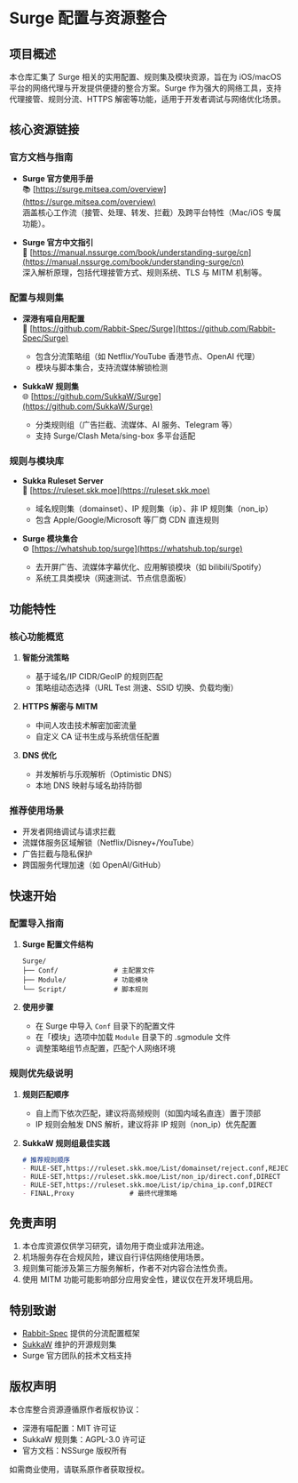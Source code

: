 # Surge 配置与资源整合

## 项目概述

本仓库汇集了 Surge 相关的实用配置、规则集及模块资源，旨在为 iOS/macOS 平台的网络代理与开发提供便捷的整合方案。Surge 作为强大的网络工具，支持代理接管、规则分流、HTTPS 解密等功能，适用于开发者调试与网络优化场景。

## 核心资源链接

### 官方文档与指南

- **Surge 官方使用手册**  
  📚 [https://surge.mitsea.com/overview](https://surge.mitsea.com/overview)  
  涵盖核心工作流（接管、处理、转发、拦截）及跨平台特性（Mac/iOS 专属功能）。

- **Surge 官方中文指引**  
  📖 [https://manual.nssurge.com/book/understanding-surge/cn](https://manual.nssurge.com/book/understanding-surge/cn)  
  深入解析原理，包括代理接管方式、规则系统、TLS 与 MITM 机制等。

### 配置与规则集

- **深港有喵自用配置**  
  🐇 [https://github.com/Rabbit-Spec/Surge](https://github.com/Rabbit-Spec/Surge)  
  - 包含分流策略组（如 Netflix/YouTube 香港节点、OpenAI 代理）
  - 模块与脚本集合，支持流媒体解锁检测

- **SukkaW 规则集**  
  🌐 [https://github.com/SukkaW/Surge](https://github.com/SukkaW/Surge)  
  - 分类规则组（广告拦截、流媒体、AI 服务、Telegram 等）
  - 支持 Surge/Clash Meta/sing-box 多平台适配

### 规则与模块库

- **Sukka Ruleset Server**  
  🧩 [https://ruleset.skk.moe](https://ruleset.skk.moe)  
  - 域名规则集（domainset）、IP 规则集（ip）、非 IP 规则集（non_ip）
  - 包含 Apple/Google/Microsoft 等厂商 CDN 直连规则

- **Surge 模块集合**  
  ⚙️ [https://whatshub.top/surge](https://whatshub.top/surge)  
  - 去开屏广告、流媒体字幕优化、应用解锁模块（如 bilibili/Spotify）
  - 系统工具类模块（网速测试、节点信息面板）

## 功能特性

### 核心功能概览

1. **智能分流策略**  
   - 基于域名/IP CIDR/GeoIP 的规则匹配
   - 策略组动态选择（URL Test 测速、SSID 切换、负载均衡）

2. **HTTPS 解密与 MITM**  
   - 中间人攻击技术解密加密流量
   - 自定义 CA 证书生成与系统信任配置

3. **DNS 优化**  
   - 并发解析与乐观解析（Optimistic DNS）
   - 本地 DNS 映射与域名劫持防御

### 推荐使用场景

- 开发者网络调试与请求拦截
- 流媒体服务区域解锁（Netflix/Disney+/YouTube）
- 广告拦截与隐私保护
- 跨国服务代理加速（如 OpenAI/GitHub）

## 快速开始

### 配置导入指南

1. **Surge 配置文件结构**  
   ```
   Surge/
   ├── Conf/              # 主配置文件
   ├── Module/            # 功能模块
   └── Script/            # 脚本规则
   ```

2. **使用步骤**  
   - 在 Surge 中导入 `Conf` 目录下的配置文件
   - 在「模块」选项中加载 `Module` 目录下的 .sgmodule 文件
   - 调整策略组节点配置，匹配个人网络环境

### 规则优先级说明

1. **规则匹配顺序**  
   - 自上而下依次匹配，建议将高频规则（如国内域名直连）置于顶部
   - IP 规则会触发 DNS 解析，建议将非 IP 规则（non_ip）优先配置

2. **SukkaW 规则组最佳实践**  
   ```markdown
   # 推荐规则顺序
   - RULE-SET,https://ruleset.skk.moe/List/domainset/reject.conf,REJECT
   - RULE-SET,https://ruleset.skk.moe/List/non_ip/direct.conf,DIRECT
   - RULE-SET,https://ruleset.skk.moe/List/ip/china_ip.conf,DIRECT
   - FINAL,Proxy              # 最终代理策略
   ```

## 免责声明

1. 本仓库资源仅供学习研究，请勿用于商业或非法用途。
2. 机场服务存在合规风险，建议自行评估网络使用场景。
3. 规则集可能涉及第三方服务解析，作者不对内容合法性负责。
4. 使用 MITM 功能可能影响部分应用安全性，建议仅在开发环境启用。

## 特别致谢

- [Rabbit-Spec](https://github.com/Rabbit-Spec) 提供的分流配置框架
- [SukkaW](https://github.com/SukkaW) 维护的开源规则集
- Surge 官方团队的技术文档支持

## 版权声明

本仓库整合资源遵循原作者版权协议：
- 深港有喵配置：MIT 许可证
- SukkaW 规则集：AGPL-3.0 许可证
- 官方文档：NSSurge 版权所有

如需商业使用，请联系原作者获取授权。
